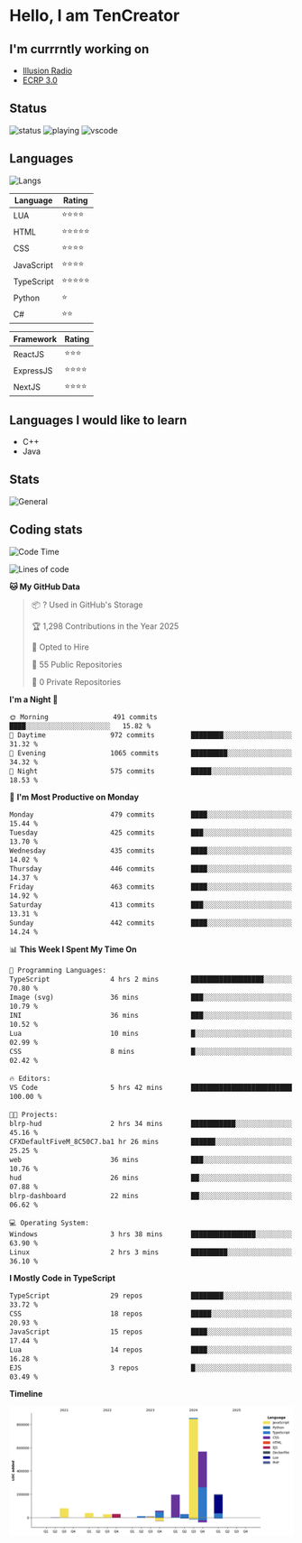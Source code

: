 # Hello, I am TenCreator

## I'm currrntly working on
- [Illusion Radio](https://illusionradio.co.uk/)
- [ECRP 3.0](http://github.com/Emerald-Coast-Roleplay/)

## Status
![status](https://api.statusbadges.me/badge/status/518334475038359555?simple=true&style=for-the-badge)
![playing](https://api.statusbadges.me/badge/playing/518334475038359555?style=for-the-badge)
![vscode](https://api.statusbadges.me/badge/vscode/518334475038359555?style=for-the-badge)

## Languages
![Langs](https://github-readme-stats.vercel.app/api/top-langs/?username=tencreator&layout=compact&theme=radical)


|Language|Rating|
|--------|------|
|LUA|⭐️⭐️⭐️⭐️|
|HTML|⭐️⭐️⭐️⭐️⭐️|
|CSS|⭐️⭐️⭐️⭐️|
|JavaScript|⭐️⭐️⭐️⭐️|
|TypeScript|⭐️⭐️⭐️⭐️⭐️|
|Python|⭐️|
|C#|⭐️⭐️ |

|Framework|Rating|
|--------|------|
|ReactJS|⭐️⭐️⭐|
|ExpressJS|⭐️⭐️⭐️⭐️|
|NextJS|⭐️⭐️⭐⭐️|

## Languages I would like to learn
- C++
- Java

## Stats
![General](https://github-readme-stats.vercel.app/api?username=tencreator&show_icons=true&theme=radical)

## Coding stats

<!--START_SECTION:waka-->
![Code Time](http://img.shields.io/badge/Code%20Time-499%20hrs%2053%20mins-blue)

![Lines of code](https://img.shields.io/badge/From%20Hello%20World%20I%27ve%20Written-2.1%20million%20lines%20of%20code-blue)

**🐱 My GitHub Data** 

> 📦 ? Used in GitHub's Storage 
 > 
> 🏆 1,298 Contributions in the Year 2025
 > 
> 💼 Opted to Hire
 > 
> 📜 55 Public Repositories 
 > 
> 🔑 0 Private Repositories 
 > 
**I'm a Night 🦉** 

```text
🌞 Morning                491 commits         ████░░░░░░░░░░░░░░░░░░░░░   15.82 % 
🌆 Daytime                972 commits         ████████░░░░░░░░░░░░░░░░░   31.32 % 
🌃 Evening                1065 commits        █████████░░░░░░░░░░░░░░░░   34.32 % 
🌙 Night                  575 commits         █████░░░░░░░░░░░░░░░░░░░░   18.53 % 
```
📅 **I'm Most Productive on Monday** 

```text
Monday                   479 commits         ████░░░░░░░░░░░░░░░░░░░░░   15.44 % 
Tuesday                  425 commits         ███░░░░░░░░░░░░░░░░░░░░░░   13.70 % 
Wednesday                435 commits         ████░░░░░░░░░░░░░░░░░░░░░   14.02 % 
Thursday                 446 commits         ████░░░░░░░░░░░░░░░░░░░░░   14.37 % 
Friday                   463 commits         ████░░░░░░░░░░░░░░░░░░░░░   14.92 % 
Saturday                 413 commits         ███░░░░░░░░░░░░░░░░░░░░░░   13.31 % 
Sunday                   442 commits         ████░░░░░░░░░░░░░░░░░░░░░   14.24 % 
```


📊 **This Week I Spent My Time On** 

```text
💬 Programming Languages: 
TypeScript               4 hrs 2 mins        ██████████████████░░░░░░░   70.80 % 
Image (svg)              36 mins             ███░░░░░░░░░░░░░░░░░░░░░░   10.79 % 
INI                      36 mins             ███░░░░░░░░░░░░░░░░░░░░░░   10.52 % 
Lua                      10 mins             █░░░░░░░░░░░░░░░░░░░░░░░░   02.99 % 
CSS                      8 mins              █░░░░░░░░░░░░░░░░░░░░░░░░   02.42 % 

🔥 Editors: 
VS Code                  5 hrs 42 mins       █████████████████████████   100.00 % 

🐱‍💻 Projects: 
blrp-hud                 2 hrs 34 mins       ███████████░░░░░░░░░░░░░░   45.16 % 
CFXDefaultFiveM_8C50C7.ba1 hr 26 mins        ██████░░░░░░░░░░░░░░░░░░░   25.25 % 
web                      36 mins             ███░░░░░░░░░░░░░░░░░░░░░░   10.76 % 
hud                      26 mins             ██░░░░░░░░░░░░░░░░░░░░░░░   07.88 % 
blrp-dashboard           22 mins             ██░░░░░░░░░░░░░░░░░░░░░░░   06.62 % 

💻 Operating System: 
Windows                  3 hrs 38 mins       ████████████████░░░░░░░░░   63.90 % 
Linux                    2 hrs 3 mins        █████████░░░░░░░░░░░░░░░░   36.10 % 
```

**I Mostly Code in TypeScript** 

```text
TypeScript               29 repos            ████████░░░░░░░░░░░░░░░░░   33.72 % 
CSS                      18 repos            █████░░░░░░░░░░░░░░░░░░░░   20.93 % 
JavaScript               15 repos            ████░░░░░░░░░░░░░░░░░░░░░   17.44 % 
Lua                      14 repos            ████░░░░░░░░░░░░░░░░░░░░░   16.28 % 
EJS                      3 repos             █░░░░░░░░░░░░░░░░░░░░░░░░   03.49 % 
```



**Timeline**

![Lines of Code chart](https://raw.githubusercontent.com/tencreator/tencreator/main/assets/bar_graph.png)


<!--END_SECTION:waka-->
